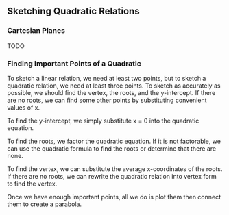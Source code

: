 Sketching Quadratic Relations
-------

### Cartesian Planes
TODO

### Finding Important Points of a Quadratic
To sketch a linear relation, we need at least two points, but to sketch a quadratic relation, we need at least three points. To sketch as accurately as possible, we should find the vertex, the roots, and the y-intercept. If there are no roots, we can find some other points by substituting convenient values of x.

To find the y-intercept, we simply substitute x = 0 into the quadratic equation.

To find the roots, we factor the quadratic equation. If it is not factorable, we can use the quadratic formula to find the roots or determine that there are none.

To find the vertex, we can substitute the average x-coordinates of the roots. If there are no roots, we can rewrite the quadratic relation into vertex form to find the vertex.

Once we have enough important points, all we do is plot them then connect them to create a parabola.
